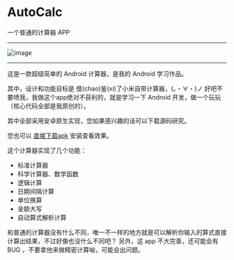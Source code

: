 # AutoCalc

一个普通的计算器 APP

---

![image](https://github.com/imengyu/AutoCalc/blob/master/image.png)

---

这是一款超级简单的 Android 计算器，是我的 Android 学习作品。

其中，设计和功能目标是 借(chao)鉴(xi)了小米自带计算器，(。・∀・)ノ 好吧不要喷我，我做这个app绝对不获利的，就是学习一下 Android 开发，做一个玩玩（核心代码全部是我原创的）。

其中全部采用安卓原生实现，您如果感兴趣的话可以下载源码研究。

您也可以 [直接下载apk](https://github.com/imengyu/AutoCalc/raw/master/app-debug.apk) 安装查看效果。

这个计算器实现了几个功能：

* 标准计算器
* 科学计算器、数学函数
* 逻辑计算
* 日期间隔计算
* 单位换算
* 金额大写
* 自动算式解析计算

和普通的计算器没有什么不同，唯一不一样的地方就是可以解析你输入的算式直接计算出结果，不过好像也没什么不同吧？ 另外，这 app 不大完善，还可能会有 BUG ，不要拿他来做精密计算呦，可能会出问题。
